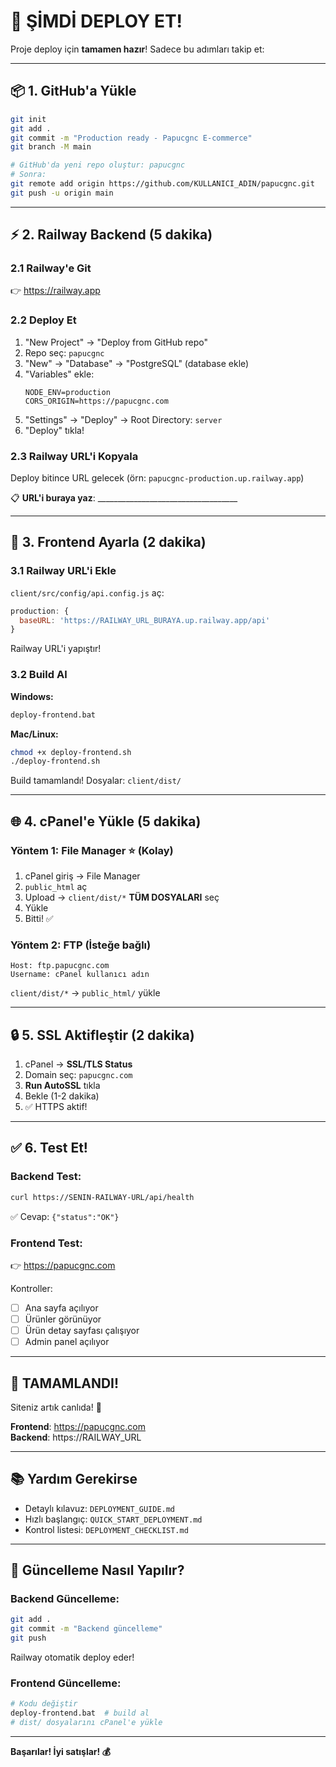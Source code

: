 # 🚀 ŞİMDİ DEPLOY ET!

Proje deploy için **tamamen hazır**! Sadece bu adımları takip et:

---

## 📦 1. GitHub'a Yükle

```bash
git init
git add .
git commit -m "Production ready - Papucgnc E-commerce"
git branch -M main

# GitHub'da yeni repo oluştur: papucgnc
# Sonra:
git remote add origin https://github.com/KULLANICI_ADIN/papucgnc.git
git push -u origin main
```

---

## ⚡ 2. Railway Backend (5 dakika)

### 2.1 Railway'e Git
👉 https://railway.app

### 2.2 Deploy Et
1. "New Project" → "Deploy from GitHub repo"
2. Repo seç: `papucgnc`
3. "New" → "Database" → "PostgreSQL" (database ekle)
4. "Variables" ekle:
   ```
   NODE_ENV=production
   CORS_ORIGIN=https://papucgnc.com
   ```
5. "Settings" → "Deploy" → Root Directory: `server`
6. "Deploy" tıkla!

### 2.3 Railway URL'i Kopyala
Deploy bitince URL gelecek (örn: `papucgnc-production.up.railway.app`)

📋 **URL'i buraya yaz**: ___________________________________

---

## 🎨 3. Frontend Ayarla (2 dakika)

### 3.1 Railway URL'i Ekle
`client/src/config/api.config.js` aç:

```javascript
production: {
  baseURL: 'https://RAILWAY_URL_BURAYA.up.railway.app/api'
}
```

Railway URL'i yapıştır!

### 3.2 Build Al

**Windows:**
```bash
deploy-frontend.bat
```

**Mac/Linux:**
```bash
chmod +x deploy-frontend.sh
./deploy-frontend.sh
```

Build tamamlandı! Dosyalar: `client/dist/`

---

## 🌐 4. cPanel'e Yükle (5 dakika)

### Yöntem 1: File Manager ⭐ (Kolay)
1. cPanel giriş → File Manager
2. `public_html` aç
3. Upload → `client/dist/*` **TÜM DOSYALARI** seç
4. Yükle
5. Bitti! ✅

### Yöntem 2: FTP (İsteğe bağlı)
```
Host: ftp.papucgnc.com
Username: cPanel kullanıcı adın
```
`client/dist/*` → `public_html/` yükle

---

## 🔒 5. SSL Aktifleştir (2 dakika)

1. cPanel → **SSL/TLS Status**
2. Domain seç: `papucgnc.com`
3. **Run AutoSSL** tıkla
4. Bekle (1-2 dakika)
5. ✅ HTTPS aktif!

---

## ✅ 6. Test Et!

### Backend Test:
```bash
curl https://SENIN-RAILWAY-URL/api/health
```

✅ Cevap: `{"status":"OK"}`

### Frontend Test:
👉 https://papucgnc.com

Kontroller:
- [ ] Ana sayfa açılıyor
- [ ] Ürünler görünüyor
- [ ] Ürün detay sayfası çalışıyor
- [ ] Admin panel açılıyor

---

## 🎉 TAMAMLANDI!

Siteniz artık canlıda! 🚀

**Frontend**: https://papucgnc.com  
**Backend**: https://RAILWAY_URL

---

## 📚 Yardım Gerekirse

- Detaylı kılavuz: `DEPLOYMENT_GUIDE.md`
- Hızlı başlangıç: `QUICK_START_DEPLOYMENT.md`
- Kontrol listesi: `DEPLOYMENT_CHECKLIST.md`

---

## 🔄 Güncelleme Nasıl Yapılır?

### Backend Güncelleme:
```bash
git add .
git commit -m "Backend güncelleme"
git push
```
Railway otomatik deploy eder!

### Frontend Güncelleme:
```bash
# Kodu değiştir
deploy-frontend.bat  # build al
# dist/ dosyalarını cPanel'e yükle
```

---

**Başarılar! İyi satışlar! 💰**

